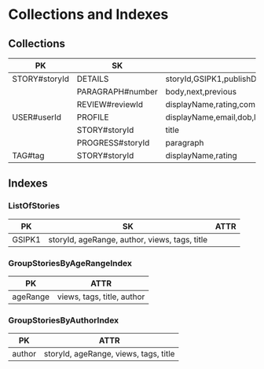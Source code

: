# Collections and Indexes

## Collections
|PK|SK|ATTR|
|--|--|--|
|STORY#storyId|DETAILS|storyId,GSIPK1,publishDate,author,ageRange,title,tags[],intro,lang|
||PARAGRAPH#number|body,next,previous|
||REVIEW#reviewId|displayName,rating,comments|
|USER#userId|PROFILE|displayName,email,dob,langs[]|
||STORY#storyId|title|
||PROGRESS#storyId|paragraph|
|TAG#tag|STORY#storyId|displayName,rating|

## Indexes
### ListOfStories
|PK|SK|ATTR|
|--|--|--|
|GSIPK1|storyId, ageRange, author, views, tags, title|

### GroupStoriesByAgeRangeIndex
|PK|ATTR|
|--|--|
|ageRange|views, tags, title, author|

### GroupStoriesByAuthorIndex
|PK|ATTR|
|--|--|
|author|storyId, ageRange, views, tags, title|